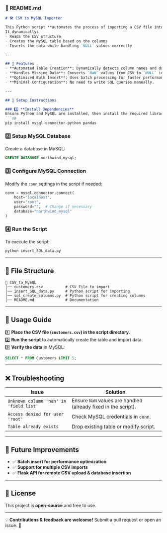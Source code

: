 ### 📄 **README.md**
```markdown
# 🛠 CSV to MySQL Importer

This Python script **automates the process of importing a CSV file into a MySQL database**. 
It dynamically:
- Reads the CSV structure
- Creates the MySQL table based on the columns
- Inserts the data while handling `NULL` values correctly

---

## 🚀 Features
- **Automated Table Creation**: Dynamically detects column names and data types.
- **Handles Missing Data**: Converts `NaN` values from CSV to `NULL` in MySQL.
- **Optimized Bulk Insert**: Uses batch processing for faster performance.
- **Minimal Configuration**: No need to write SQL queries manually.

---

## 🔧 Setup Instructions

### 1️⃣ **Install Dependencies**
Ensure Python and MySQL are installed, then install the required libraries:
```sh
pip install mysql-connector-python pandas
```

### 2️⃣ **Setup MySQL Database**
Create a database in MySQL:
```sql
CREATE DATABASE northwind_mysql;
```

### 3️⃣ **Configure MySQL Connection**
Modify the `conn` settings in the script if needed:
```python
conn = mysql.connector.connect(
    host="localhost",
    user="root",
    password="",  # Change if necessary
    database="northwind_mysql"
)
```

### 4️⃣ **Run the Script**
To execute the script:
```sh
python insert_SQL_data.py
```

---

## 📂 File Structure
```
📂 CSV_to_MySQL
│── customers.csv          # CSV File to import
│── insert_SQL_data.py     # Python script for importing
│── sql_create_columns.py  # Python script for creating columns
│── README.md              # Documentation
```

---

## 📝 Usage Guide

1️⃣ **Place the CSV file (`customers.csv`) in the script directory.**  
2️⃣ **Run the script** to automatically create the table and import data.  
3️⃣ **Verify the data** in MySQL:
```sql
SELECT * FROM Customers LIMIT 5;
```

---

## ❌ Troubleshooting

| Issue | Solution |
|--------|---------|
| `Unknown column 'nan' in 'field list'` | Ensure `NaN` values are handled (already fixed in the script). |
| `Access denied for user 'root'` | Check MySQL credentials in `conn`. |
| `Table already exists` | Drop existing table or modify script. |

---

## 📌 Future Improvements
- ✅ **Batch insert for performance optimization**
- ✅ **Support for multiple CSV imports**
- ✅ **Flask API for remote CSV upload & database insertion**

---

## 📜 License
This project is **open-source** and free to use.

---

💡 **Contributions & feedback are welcome!** Submit a pull request or open an issue. 🚀
```
